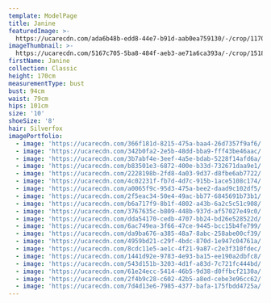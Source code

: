 ```yaml
---
template: ModelPage
title: Janine
featuredImage: >-
  https://ucarecdn.com/ada6b48b-edd8-44e7-b91d-aab0ea759130/-/crop/1170x789/0,0/-/preview/
imageThumbnail: >-
  https://ucarecdn.com/5167c705-5ba8-484f-aeb3-ae71a6ca393a/-/crop/1518x2379/112,0/-/preview/
firstName: Janine
collection: Classic
height: 170cm
measurementType: bust
bust: 94cm
waist: 79cm
hips: 101cm
size: '10'
shoeSize: '8'
hair: Silverfox
imagePortfolio:
  - image: 'https://ucarecdn.com/366f181d-8215-475a-baa4-26d7357f9af6/'
  - image: 'https://ucarecdn.com/342b0fa2-2e5b-48dd-bba9-fff43be46aac/'
  - image: 'https://ucarecdn.com/3b7abf4e-3eef-4a5e-bdab-5228f14afd6a/'
  - image: 'https://ucarecdn.com/b83501e3-6872-400e-b33d-732671daa9e1/'
  - image: 'https://ucarecdn.com/2228198b-2fd8-4a03-9d37-d8fbe6ab7722/'
  - image: 'https://ucarecdn.com/4c02231f-fb7d-4d7c-915b-1ace5108c174/'
  - image: 'https://ucarecdn.com/a0065f9c-95d3-475a-bee2-daad9c102df5/'
  - image: 'https://ucarecdn.com/2f5eac34-50e4-49ac-bb77-6845691b73b1/'
  - image: 'https://ucarecdn.com/b6a717f9-8b1f-4802-a43b-6a2c5c51c908/'
  - image: 'https://ucarecdn.com/3767635c-b809-448b-937d-af57027e49c0/'
  - image: 'https://ucarecdn.com/dda54170-cedb-4707-bb24-bd26e528522d/'
  - image: 'https://ucarecdn.com/6ac749ea-3f66-47ce-9445-bcc15b4fe799/'
  - image: 'https://ucarecdn.com/da9ba676-a385-48a7-8abc-258abe00cf39/'
  - image: 'https://ucarecdn.com/4959bd21-c29f-4bdc-870d-1e947c04761a/'
  - image: 'https://ucarecdn.com/8cdc11e5-ae1c-4f21-9a87-c2e3f310fdec/'
  - image: 'https://ucarecdn.com/1441d92e-9783-4e93-ba15-ee190a2dbfc8/'
  - image: 'https://ucarecdn.com/543d151b-3203-4d1f-a83d-7c721fc444bd/'
  - image: 'https://ucarecdn.com/61e24ecc-5414-46b5-9d38-d0ffbcf2130a/'
  - image: 'https://ucarecdn.com/2f4b9c28-c602-42b5-a8ed-cebe3e96cc62/'
  - image: 'https://ucarecdn.com/7d4d13e6-7985-4377-bafa-175fbdd4725a/'
---
```


